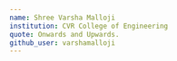 ```yaml
---
name: Shree Varsha Malloji
institution: CVR College of Engineering
quote: Onwards and Upwards.
github_user: varshamalloji
---
```

